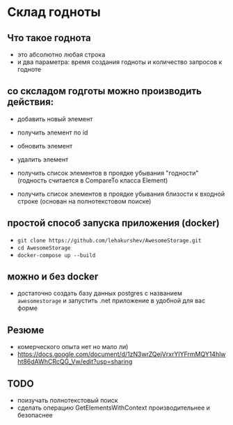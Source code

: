 # Склад годноты

## Что такое годнота
 - это абсолютно любая строка
 - и два параметра: время создания годноты и количество запросов к годноте

## со сксладом годготы можно производить действия:
 - добавить новый элемент
 - получить элемент по id
 - обновить элемент
 - удалить элемент

 - получить список элементов в проядке убывания "годности" (годность считается в CompareTo класса Element)
 - получить список элементов в проядке убывания близости к входной строке (основан на полнотекстовом поиске)

## простой способ запуска приложения (docker)

 - `git clone https://github.com/lehakurshev/AwesomeStorage.git`
 - `cd AwesomeStorage`
 - `docker-compose up --build`

## можно и без docker
 - достаточно создать базу данных postgres с названием `awesomestorage` и запустить .net приложение в удобной для вас форме

## Резюме
 - комерческого опыта нет но мало ли)
 - https://docs.google.com/document/d/1zN3wrZQejVrxrYIYFrmMQY14hlwht86dAWhCRcQG_Vw/edit?usp=sharing

## TODO
- поизучать полнотекстовый поиск
- сделать операцию GetElementsWithContext производительнее и безопаснее
